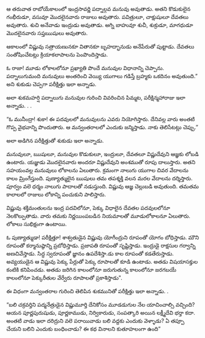 ﻿ఆ తరువాత రాబోయేకాలంలో ఇంద్రసావర్ణి పద్నాల్గవ మనువు అవుతాడు. అతని కొడుకులైన గంభీరుడూ, వసువూ మొదలైనవారు రాజులు అవుతారు. పవిత్రులూ, చాక్షుషులూ దేవతలు అవుతారు. శుచి అనేవాడు ఇంద్రుడు అవుతాడు. అగ్ని బాహువూ శుచీ, శుక్రుడూ, మాగధుడూ మొదలైనవారు సప్తఋషులు అవుతారు. 

ఆకాలంలో విష్ణువు సత్రాయణునకూ వితానకూ బృహద్భానుడు అనేపేరుతో పుట్టాడు. దేవతలు సంతోషించేటట్లు క్రియాకలాపాలను పెంపొందిస్తాడు. 

ఓ రాజా! మూడు లోకాలలోనూ ప్రఖ్యాతి పొందే మనువుల విధానాన్ని చెప్పాను. పద్నాలుగుమంది మనువులు అంతరించి వెయ్యి యుగాలు గడిస్తే బ్రహ్మకు ఒకదినం అవుతుంది.” అని శుకుడు చెప్పగా పరీక్షిత్తు ఇలా అన్నాడు. 

అలా శుకమహర్షి పద్నాలుగు మనువుల గురించి వివరించిన పిమ్మట, పరీక్షిన్మహారాజు ఇలా అన్నాడు. . . 

“ఓ మునీంద్రా! శుకా! ఈ పదవులలో మనువులను ఎవరు నియోగిస్తారు. దేనివల్ల వారు అంతటి గొప్ప వైభవాన్ని పొందుతారు. ఆ మన్వంతరాలలో ఎందుకు జన్మిస్తాడు. నాకు తెలిసేటట్లు చెప్పు.” 

అలా అడిగిన పరీక్షిత్తుతో శుకుడు ఇలా అన్నాడు. 

మనువులూ, ఋషులూ, మనువుల కొడుకులూ, ఇంద్రులూ, దేవతలూ విష్ణుదేవుని ఆజ్ఞకు లోబడి ఉంటారు. యజ్ఞుడు మొదలైనవారు అందరూ విష్ణుదేవుని అంశముతో రూపు దాలుస్తారు. అతని సహయంవల్ల మనువులు లోకాలను ఏలుతారు. క్రమంగా నాలుగు యుగాల చివర వేదాలను కాలం మ్రింగేస్తుంది. పుణ్యాత్ములైన ఋషులు తమ తపశ్శక్తి వలన మరల వేదాలను దర్శిస్తారు. పూర్వం వలె ధర్మం నాలుగు పాదాలతో నడుస్తుంది. విష్ణువు ఆజ్ఞ చెల్లుబడి అవుతుంది. తమతమ కాలాలలో రాజులు లోకాన్ని పంచుకుని పాలిస్తారు. 

విష్ణువు శక్తిమంతులను ఇంద్ర పదవిలోనూ, పెక్కు విధాలైన దేవతల పదవులలోనూ నెలకొల్పుతాడు. వారు తమకు నిర్ణయింపబడిన నియమాలతో మూడులోకాలనూ ఏలుతారు. లోకాలు సుభిక్షంగా ఉంటాయి. 

ఓ పుణ్యాత్ముడా! పరీక్షిత్తూ! శాశ్వతుడైన విష్ణువు యోగీంద్రుని రూపంతో యోగం బోధిస్తాడు. మౌని రూపంతో కర్మానుష్ఠాన్ని ప్రబోధిస్తాడు. ప్రజాపతి రూపంతో సృష్టిస్తాడు. ఇంద్రుడై రాక్షసుల గర్వాన్ని అణచివేస్తాడు. సిద్ధ స్వరూపంతో జ్ఞానం ఉపదేశిస్తా.డు కాల రూపంతో కడతేరుస్తాడు. అవ్యయుడైన ఆ విష్ణువు పెక్కు పేర్లుతో పెక్కు రూపాలతో కూడి ఉంటాడు. అతడు విషయాసక్తుల కంటికి కనిపించడు. అతడు జరిగిన కాలంలోనూ జరుగుతున్న కాలంలోనూ జరగబయే కాలంలోనూ పెక్కురీతుల వేర్వేరు రూపాలతో ప్రకాశిస్తాడు". 

ఈ విధంగా మన్వంతరాల గురించి తెలిపిన శుకమునితో పరీక్షిత్తు ఇలా అన్నాడు. . 

“బలి చక్రవర్తిని పద్మనేత్రుడైన విష్ణుమూర్తి దేనికోసం మూడడుగుల నేల యాచించాల్సి వచ్చింది? ఆయన పూర్ణపురుషుడు, పూర్ణకాముడు, నిర్వికారుడు, సంపత్కారి అయిన లక్ష్మీదేవి భర్తా కదా. అంతటి వాడు ఇలా దరిద్రుని వలె పరాయివాడు బలి వద్దకు ఎందుకు వెళ్ళాడు? ఏ తప్పూ చేయని బలిని ఎందుకు బంధించాడు? ఈ కథ వినాలని కుతూహలంగా ఉంది” 


